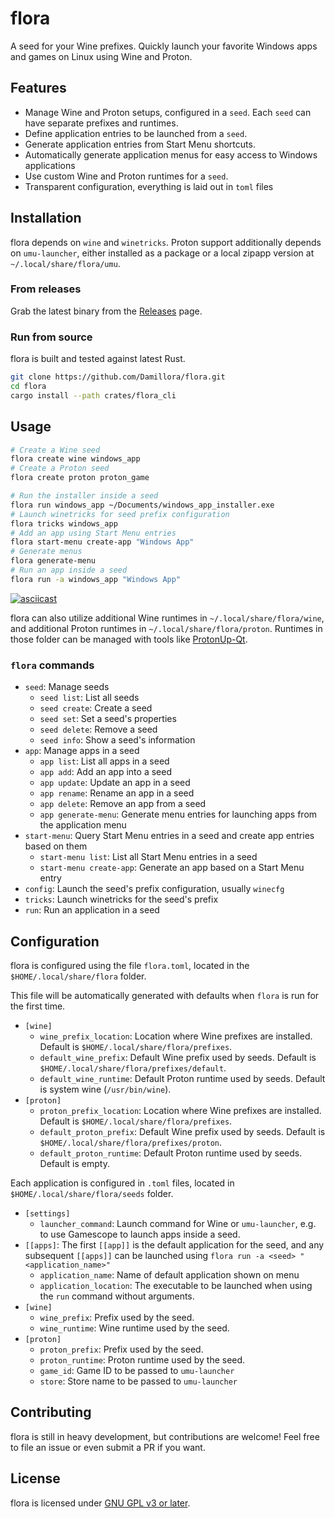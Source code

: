 # flora

A seed for your Wine prefixes. Quickly launch your favorite Windows apps and games on Linux using Wine and Proton.

## Features

* Manage Wine and Proton setups, configured in a `seed`. Each `seed` can have separate prefixes and runtimes.
* Define application entries to be launched from a `seed`.
* Generate application entries from Start Menu shortcuts.
* Automatically generate application menus for easy access to Windows applications
* Use custom Wine and Proton runtimes for a `seed`.
* Transparent configuration, everything is laid out in `toml` files

## Installation

flora depends on `wine` and `winetricks`. Proton support additionally depends on `umu-launcher`, either installed as a package or a local zipapp version at `~/.local/share/flora/umu`.

### From releases

Grab the latest binary from the [Releases](https://github.com/Damillora/flora/releases) page.

### Run from source

flora is built and tested against latest Rust.

```sh
git clone https://github.com/Damillora/flora.git
cd flora
cargo install --path crates/flora_cli
```

## Usage
```zsh
# Create a Wine seed
flora create wine windows_app
# Create a Proton seed
flora create proton proton_game

# Run the installer inside a seed
flora run windows_app ~/Documents/windows_app_installer.exe
# Launch winetricks for seed prefix configuration
flora tricks windows_app
# Add an app using Start Menu entries
flora start-menu create-app "Windows App"
# Generate menus 
flora generate-menu
# Run an app inside a seed
flora run -a windows_app "Windows App"
```
[![asciicast](https://asciinema.org/a/kX1eNGz3W2rYHppeyESZigOig.svg)](https://asciinema.org/a/kX1eNGz3W2rYHppeyESZigOig)

flora can also utilize additional Wine runtimes in `~/.local/share/flora/wine`, and additional Proton runtimes in `~/.local/share/flora/proton`.
Runtimes in those folder can be managed with tools like [ProtonUp-Qt](https://github.com/DavidoTek/ProtonUp-Qt).

### `flora` commands
* `seed`: Manage seeds
    * `seed list`: List all seeds
    * `seed create`: Create a seed
    * `seed set`: Set a seed's properties
    * `seed delete`: Remove a seed
    * `seed info`: Show a seed's information
* `app`: Manage apps in a seed
    * `app list`: List all apps in a seed
    * `app add`: Add an app into a seed
    * `app update`: Update an app in a seed
    * `app rename`: Rename an app in a seed
    * `app delete`: Remove an app from a seed
    * `app generate-menu`: Generate menu entries for launching apps from the application menu
* `start-menu`: Query Start Menu entries in a seed and create app entries based on them
    * `start-menu list`: List all Start Menu entries in a seed
    * `start-menu create-app`: Generate an app based on a Start Menu entry
* `config`: Launch the seed's prefix configuration, usually `winecfg`
* `tricks`: Launch winetricks for the seed's prefix 
* `run`: Run an application in a seed


## Configuration

flora is configured using the file `flora.toml`, located in the `$HOME/.local/share/flora` folder. 

This file will be automatically generated with defaults when `flora` is run for the first time.

* `[wine]`
  * `wine_prefix_location`: Location where Wine prefixes are installed. Default is `$HOME/.local/share/flora/prefixes`.
  * `default_wine_prefix`: Default Wine prefix used by seeds. Default is `$HOME/.local/share/flora/prefixes/default`.
  * `default_wine_runtime`: Default Proton runtime used by seeds. Default is system wine (`/usr/bin/wine`).
* `[proton]`
  * `proton_prefix_location`: Location where Wine prefixes are installed. Default is `$HOME/.local/share/flora/prefixes`.
  * `default_proton_prefix`: Default Wine prefix used by seeds. Default is `$HOME/.local/share/flora/prefixes/proton`.
  * `default_proton_runtime`: Default Proton runtime used by seeds. Default is empty.

Each application is configured in `.toml` files, located in `$HOME/.local/share/flora/seeds` folder.
* `[settings]`
  * `launcher_command`: Launch command for Wine or `umu-launcher`, e.g. to use Gamescope to launch apps inside a seed.
* `[[apps]`: The first `[[app]]` is the default application for the seed, and any subsequent `[[apps]]` can be launched using `flora run -a <seed> "<application_name>"`
  * `application_name`: Name of default application shown on menu
  * `application_location`: The executable to be launched when using the `run` command without arguments.
* `[wine]`
  * `wine_prefix`: Prefix used by the seed.
  * `wine_runtime`: Wine runtime used by the seed.
* `[proton]`
  * `proton_prefix`: Prefix used by the seed.
  * `proton_runtime`: Proton runtime used by the seed.
  * `game_id`: Game ID to be passed to `umu-launcher`
  * `store`: Store name to be passed to `umu-launcher`

## Contributing

flora is still in heavy development, but contributions are welcome! Feel free to file an issue or even submit a PR if you want.

## License

flora is licensed under [GNU GPL v3 or later](LICENSE).
